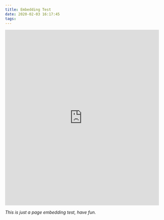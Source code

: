 ```yaml
---
title: Embedding Test
date: 2020-02-03 16:17:45
tags:
---
```


<iframe src="https://k-l-lambda.github.io/klstudio/embed.html" style="border: 0; width: 100%; height: calc(min(60vh, 60vw))"></iframe>

*This is just a page embedding test, have fun.*
